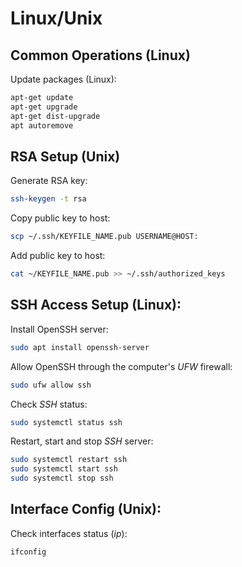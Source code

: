 # Linux/Unix

##  Common Operations (Linux)

Update packages (Linux):

```bash
apt-get update
apt-get upgrade
apt-get dist-upgrade
apt autoremove
```

##  RSA Setup (Unix)

Generate RSA key:

```bash
ssh-keygen -t rsa
```

Copy public key to host:

```bash
scp ~/.ssh/KEYFILE_NAME.pub USERNAME@HOST:
```

Add public key to host:

```bash
cat ~/KEYFILE_NAME.pub >> ~/.ssh/authorized_keys
```

## SSH Access Setup (Linux):

Install OpenSSH server:

```bash
sudo apt install openssh-server
```

Allow OpenSSH through the computer's *UFW* firewall:

```bash
sudo ufw allow ssh
```

Check *SSH* status:

```bash
sudo systemctl status ssh
```

Restart, start and stop *SSH* server:

```bash
sudo systemctl restart ssh
sudo systemctl start ssh
sudo systemctl stop ssh
```


## Interface Config (Unix):

Check interfaces status (_ip_):

```bash
ifconfig
```
